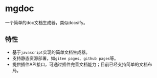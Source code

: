 # mgdoc
一个简单的doc文档生成器，类似docsify。

## 特性
* 基于`javascript`实现的简单文档生成器。
* 支持静态资源部署，如`gitee pages`、`github pages`等。
* 提供插件API接口，可通过插件完善文档能力；目前已经支持简单的文档布局。